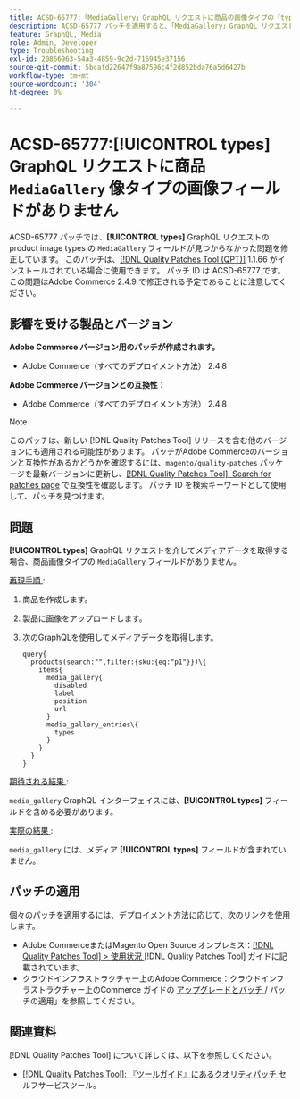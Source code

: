```yaml
---
title: ACSD-65777:「MediaGallery」GraphQL リクエストに商品の画像タイプの「types」フィールドがありません
description: ACSD-65777 パッチを適用すると、「MediaGallery」GraphQL リクエストで商品の画像タイプの「types」フィールドが見つからなかったAdobe Commerceの問題を修正できます。
feature: GraphQL, Media
role: Admin, Developer
type: Troubleshooting
exl-id: 20866963-54a3-4859-9c2d-716945e37156
source-git-commit: 5bcafd22647f9a87596c4f2d852bda76a5d6427b
workflow-type: tm+mt
source-wordcount: '304'
ht-degree: 0%

---
```


# ACSD-65777:**[!UICONTROL types]** GraphQL リクエストに商品 `MediaGallery` 像タイプの画像フィールドがありません

ACSD-65777 パッチでは、**[!UICONTROL types]** GraphQL リクエストの product image types の `MediaGallery` フィールドが見つからなかった問題を修正しています。 このパッチは、[[!DNL Quality Patches Tool (QPT)]](/help/tools/quality-patches-tool/quality-patches-tool-to-self-serve-quality-patches.md) 1.1.66 がインストールされている場合に使用できます。 パッチ ID は ACSD-65777 です。 この問題はAdobe Commerce 2.4.9 で修正される予定であることに注意してください。

## 影響を受ける製品とバージョン

**Adobe Commerce バージョン用のパッチが作成されます。**

* Adobe Commerce（すべてのデプロイメント方法） 2.4.8

**Adobe Commerce バージョンとの互換性：**

* Adobe Commerce（すべてのデプロイメント方法） 2.4.8

>[!NOTE]
>
>このパッチは、新しい [!DNL Quality Patches Tool] リリースを含む他のバージョンにも適用される可能性があります。 パッチがAdobe Commerceのバージョンと互換性があるかどうかを確認するには、`magento/quality-patches` パッケージを最新バージョンに更新し、[[!DNL Quality Patches Tool]: Search for patches page](https://experienceleague.adobe.com/tools/commerce-quality-patches/index.html) で互換性を確認します。 パッチ ID を検索キーワードとして使用して、パッチを見つけます。

## 問題

**[!UICONTROL types]** GraphQL リクエストを介してメディアデータを取得する場合、商品画像タイプの `MediaGallery` フィールドがありません。

<u> 再現手順 </u>:

1. 商品を作成します。
1. 製品に画像をアップロードします。
1. 次のGraphQLを使用してメディアデータを取得します。

   ```
   query{
     products(search:"",filter:{sku:{eq:"p1"}})\{
       items{
         media_gallery{
           disabled
           label
           position
           url
         }
         media_gallery_entries\{
           types
         }
       }
     }
   }
   ```

<u> 期待される結果 </u>:

`media_gallery` GraphQL インターフェイスには、**[!UICONTROL types]** フィールドを含める必要があります。

<u> 実際の結果 </u>:

`media_gallery` には、メディア **[!UICONTROL types]** フィールドが含まれていません。

## パッチの適用

個々のパッチを適用するには、デプロイメント方法に応じて、次のリンクを使用します。

* Adobe CommerceまたはMagento Open Source オンプレミス：[[!DNL Quality Patches Tool] > 使用状況 ](/help/tools/quality-patches-tool/usage.md) [!DNL Quality Patches Tool] ガイドに記載されています。
* クラウドインフラストラクチャー上のAdobe Commerce：クラウドインフラストラクチャー上のCommerce ガイドの [ アップグレードとパッチ ](https://experienceleague.adobe.com/docs/commerce-cloud-service/user-guide/develop/upgrade/apply-patches.html)/ パッチの適用」を参照してください。

## 関連資料

[!DNL Quality Patches Tool] について詳しくは、以下を参照してください。

* [[!DNL Quality Patches Tool]: 『ツールガイド』にあるクオリティパッチ ](/help/tools/quality-patches-tool/quality-patches-tool-to-self-serve-quality-patches.md) セルフサービスツール。

